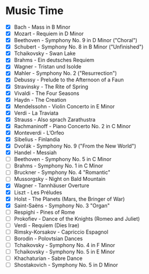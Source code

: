 # Music Time
- [x] Bach - Mass in B Minor
- [x] Mozart - Requiem in D Minor
- [x] Beethoven - Symphony No. 9 in D Minor ("Choral")
- [x] Schubert - Symphony No. 8 in B Minor ("Unfinished")
- [x] Tchaikovsky - Swan Lake
- [x] Brahms - Ein deutsches Requiem
- [x] Wagner - Tristan und Isolde
- [x] Mahler - Symphony No. 2 ("Resurrection")
- [x] Debussy - Prelude to the Afternoon of a Faun
- [x] Stravinsky - The Rite of Spring
- [x] Vivaldi - The Four Seasons
- [x] Haydn - The Creation
- [x] Mendelssohn - Violin Concerto in E Minor
- [x] Verdi - La Traviata
- [x] Strauss - Also sprach Zarathustra
- [x] Rachmaninoff - Piano Concerto No. 2 in C Minor
- [x] Monteverdi - L’Orfeo
- [x] Sibelius - Finlandia
- [x] Dvořák - Symphony No. 9 ("From the New World")
- [x] Handel - Messiah
- [ ] Beethoven - Symphony No. 5 in C Minor  
- [ ] Brahms - Symphony No. 1 in C Minor  
- [ ] Bruckner - Symphony No. 4 "Romantic"  
- [ ] Mussorgsky - Night on Bald Mountain  
- [x] Wagner - Tannhäuser Overture  
- [x] Liszt - Les Préludes  
- [x] Holst - The Planets (Mars, the Bringer of War)  
- [x] Saint-Saëns - Symphony No. 3 "Organ"  
- [ ] Respighi - Pines of Rome  
- [ ] Prokofiev - Dance of the Knights (Romeo and Juliet)  
- [ ] Verdi - Requiem (Dies Irae)  
- [ ] Rimsky-Korsakov - Capriccio Espagnol  
- [ ] Borodin - Polovtsian Dances  
- [ ] Tchaikovsky - Symphony No. 4 in F Minor  
- [ ] Tchaikovsky - Symphony No. 5 in E Minor  
- [ ] Khachaturian - Sabre Dance  
- [ ] Shostakovich - Symphony No. 5 in D Minor  
